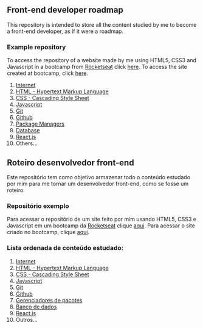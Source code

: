 ## Front-end developer roadmap
 
 This repository is intended to store all the content studied by me to become a front-end developer, 
 as if it were a roadmap.
 
### Example repository

  To access the repository of a website made by me using HTML5, CSS3 and Javascript in a bootcamp from <a href="https://rocketseat.com.br">Rocketseat</a>
  click <a href="https://github.com/fco3lho/MissionOrigin-RocketSeat">here</a>. To access the site created at bootcamp, click <a href="https://fco3lho.github.io/MissionOrigin-RocketSeat/">here</a>.
 <ol>
  <li><a href="https://github.com/fco3lho/front-end-developer-roadmap/tree/main/Internet">Internet</a></li>
  <li><a href="https://github.com/fco3lho/front-end-developer-roadmap/tree/main/HTML">HTML - Hypertext Markup Language</a></li>
  <li><a href="https://github.com/fco3lho/front-end-developer-roadmap/tree/main/CSS">CSS - Cascading Style Sheet</a></li>
 <li><a href="https://github.com/fco3lho/front-end-developer-roadmap/tree/main/Javascript">Javascript</a></li>
 <li><a href="https://github.com/fco3lho/front-end-developer-roadmap/tree/main/Git">Git</a></li>
 <li><a href="https://docs.github.com/en/github">Github</a></li>
 <li><a href="https://github.com/fco3lho/front-end-developer-roadmap/tree/main/Gerenciadores%20de%20pacotes">Package Managers</a></li>
 <li><a href="#">Database</a></li>
 <li><a href="#">React.js</a></li>
  <li>Others...</li>
 </ol>
 
## Roteiro desenvolvedor front-end
 
  Este repositório tem como objetivo armazenar todo o conteúdo estudado por mim para me tornar um desenvolvedor front-end, 
  como se fosse um roteiro.
  
### Repositório exemplo

  Para acessar o repositório de um site feito por mim usando HTML5, CSS3 e Javascript em um bootcamp da <a href="https://rocketseat.com.br">Rocketseat</a>
  clique <a href="https://github.com/fco3lho/MissionOrigin-RocketSeat">aqui</a>. Para acessar o site criado no bootcamp, clique <a href="https://fco3lho.github.io/MissionOrigin-RocketSeat/">aqui</a>.

### Lista ordenada de conteúdo estudado:
  <ol>
   <li><a href="https://github.com/fco3lho/front-end-developer-roadmap/tree/main/Internet">Internet</a></li>
   <li><a href="https://github.com/fco3lho/front-end-developer-roadmap/tree/main/HTML">HTML - Hypertext Markup Language</a></li>
   <li><a href="https://github.com/fco3lho/front-end-developer-roadmap/tree/main/CSS">CSS - Cascading Style Sheet</a></li>
   <li><a href="https://github.com/fco3lho/front-end-developer-roadmap/tree/main/Javascript">Javascript</a></li>
   <li><a href="https://github.com/fco3lho/front-end-developer-roadmap/tree/main/Git">Git</a></li>
   <li><a href="https://docs.github.com/pt/github">Github</a></li>
   <li><a href="https://github.com/fco3lho/front-end-developer-roadmap/tree/main/Gerenciadores%20de%20pacotes">Gerenciadores de pacotes</a></li>
   <li><a href="#">Banco de dados</a></li>
   <li><a href="#">React.js</a></li>
   <li>Outros...</li>
  </ol> 
